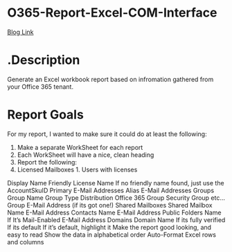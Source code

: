 # O365-Report-Excel-COM-Interface
[Blog Link](http://thelazyadministrator.com/2018/04/12/office-365-report-using-excel-com-interface-with-powershell/)

# .Description
Generate an Excel workbook report based on infromation gathered from your Office 365 tenant. 

# Report Goals
For my report, I wanted to make sure it could do at least the following:

1. Make a separate WorkSheet for each report
2. Each WorkSheet will have a nice, clean heading
3. Report the following:
  1. Licensed Mailboxes
    1. Users with licenses
    
    
Display Name
Friendly License Name
If no friendly name found, just use the AccountSkuID
Primary E-Mail Addresses
Alias E-Mail Addresses
Groups
Group Name
Group Type
Distribution
Office 365 Group
Security Group
etc…
Group E-Mail Address (if its got one!)
Shared Mailboxes
Shared Mailbox Name
E-Mail Address
Contacts
Name
E-Mail Address
Public Folders
Name
If It’s Mail-Enabled
E-Mail Address
Domains
Domain Name
If its fully verified
If its default
If it’s default, highlight it
Make the report good looking, and easy to read
Show the data in alphabetical order
Auto-Format Excel rows and columns
